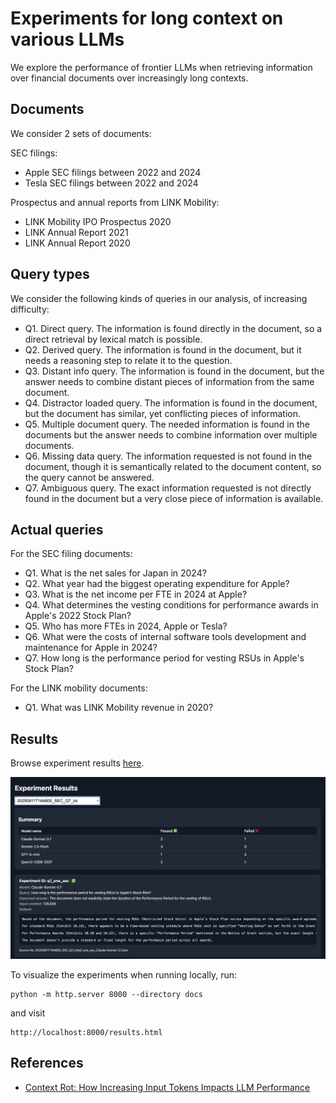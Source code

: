 # Experiments for long context on various LLMs

We explore the performance of frontier LLMs when retrieving information over financial documents over increasingly long contexts.

## Documents

We consider 2 sets of documents:

SEC filings:
* Apple SEC filings between 2022 and 2024
* Tesla SEC filings between 2022 and 2024

Prospectus and annual reports from LINK Mobility:
* LINK Mobility IPO Prospectus 2020
* LINK Annual Report 2021
* LINK Annual Report 2020

## Query types

We consider the following kinds of queries in our analysis, of increasing difficulty:
* Q1. Direct query. The information is found directly in the document, so a direct retrieval by lexical match is possible.
* Q2. Derived query. The information is found in the document, but it needs a reasoning step to relate it to the question.
* Q3. Distant info query. The information is found in the document, but the answer needs to combine distant pieces of information from the same document.
* Q4. Distractor loaded query. The information is found in the document, but the document has similar, yet conflicting pieces of information.
* Q5. Multiple document query. The needed information is found in the documents but the answer needs to combine information over multiple documents.
* Q6. Missing data query. The information requested is not found in the document, though it is semantically related to the document content, so the query cannot be answered.
* Q7. Ambiguous query. The exact information requested is not directly found in the document but a very close piece of information is available.

## Actual queries

For the SEC filing documents:
* Q1. What is the net sales for Japan in 2024?
* Q2. What year had the biggest operating expenditure for Apple?
* Q3. What is the net income per FTE in 2024 at Apple?
* Q4. What determines the vesting conditions for performance awards in Apple's 2022 Stock Plan?
* Q5. Who has more FTEs in 2024, Apple or Tesla?
* Q6. What were the costs of internal software tools development and maintenance for Apple in 2024?
* Q7. How long is the performance period for vesting RSUs in Apple's Stock Plan?

For the LINK mobility documents:
* Q1. What was LINK Mobility revenue in 2020?

## Results

Browse experiment results [here](https://42automation.github.io/long-context-experiments/results.html).

![Experiment results sample](./docs/experiment_results_sample.png)

To visualize the experiments when running locally, run:
```
python -m http.server 8000 --directory docs
```
and visit
```
http://localhost:8000/results.html
```

## References
* [Context Rot: How Increasing Input Tokens Impacts LLM Performance](https://research.trychroma.com/context-rot#yarn)